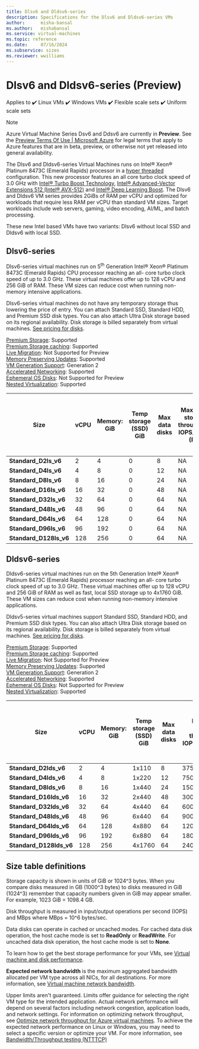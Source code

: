 ```yaml
---
title: Dlsv6 and Dldsv6-series
description: Specifications for the Dlsv6 and Dldsv6-series VMs
author:      misha-bansal
ms.author:   mishabansal
ms.service: virtual-machines
ms.topic: reference
ms.date:     07/16/2024
ms.subservice: sizes
ms.reviewer: wwilliams
---
```


# Dlsv6 and Dldsv6-series (Preview)

Applies to ✔️ Linux VMs ✔️ Windows VMs ✔️ Flexible scale sets ✔️ Uniform scale sets 

> [!NOTE]
> Azure Virtual Machine Series Dsv6 and Ddsv6 are currently in **Preview**. See the [Preview Terms Of Use | Microsoft Azure](https://azure.microsoft.com/support/legal/preview-supplemental-terms/) for legal terms that apply to Azure features that are in beta, preview, or otherwise not yet released into general availability.

The Dlsv6 and Dldsv6-series Virtual Machines runs on Intel® Xeon® Platinum 8473C (Emerald Rapids) processor in a [hyper threaded](https://www.intel.com/content/www/us/en/architecture-and-technology/hyper-threading/hyper-threading-technology.html) configuration. This new processor features an all core turbo clock speed of 3.0 GHz with [Intel® Turbo Boost Technology](https://www.intel.com/content/www/us/en/architecture-and-technology/turbo-boost/turbo-boost-technology.html), [Intel® Advanced-Vector Extensions 512 (Intel® AVX-512)](https://www.intel.com/content/www/us/en/architecture-and-technology/avx-512-overview.html) and [Intel® Deep Learning Boost](https://software.intel.com/content/www/us/en/develop/topics/ai/deep-learning-boost.html). The Dlsv6 and Dldsv6 VM series provides 2GiBs of RAM per vCPU and optimized for workloads that require less RAM per vCPU than standard VM sizes. Target workloads include web servers, gaming, video encoding, AI/ML, and batch processing.

These new Intel based VMs have two variants: Dlsv6 without local SSD and Dldsv6 with local SSD.

## Dlsv6-series

Dlsv6-series virtual machines run on 5<sup>th</sup> Generation Intel® Xeon® Platinum 8473C (Emerald Rapids) CPU processor reaching an all- core turbo clock speed of up to 3.0 GHz. These virtual machines offer up to 128 vCPU and 256 GiB of RAM. These VM sizes can reduce cost when running non-memory intensive applications.

Dlsv6-series virtual machines do not have any temporary storage thus lowering the price of entry. You can attach Standard SSD, Standard HDD, and Premium SSD disk types. You can also attach Ultra Disk storage based on its regional availability. Disk storage is billed separately from virtual machines. [See pricing for disks](https://azure.microsoft.com/pricing/details/managed-disks/).

[Premium Storage](https://learn.microsoft.com/azure/virtual-machines/premium-storage-performance): Supported <br>[Premium Storage caching](https://learn.microsoft.com/azure/virtual-machines/premium-storage-performance): Supported <br>[Live Migration](https://learn.microsoft.com/azure/virtual-machines/maintenance-and-updates): Not Supported for Preview <br>[Memory Preserving Updates](https://learn.microsoft.com/azure/virtual-machines/maintenance-and-updates): Supported <br>[VM Generation Support](https://learn.microsoft.com/azure/virtual-machines/generation-2): Generation 2<br>[Accelerated Networking](https://learn.microsoft.com/azure/virtual-network/create-vm-accelerated-networking-cli): Supported <br>[Ephemeral OS Disks](https://learn.microsoft.com/azure/virtual-machines/ephemeral-os-disks): Not Supported for Preview<br>[Nested Virtualization](https://learn.microsoft.com/virtualization/hyper-v-on-windows/user-guide/nested-virtualization): Supported 

| **Size** | **vCPU** | **Memory: GiB** | **Temp storage (SSD) GiB** | **Max data disks** | **Max temp storage throughput: IOPS/MBPS (RR)** | **Max temp storage throughput:  IOPS/MBPS (RW)** | **Max** **uncached Premium SSD and Standard SSD/HDD disk throughput: IOPS/MBps** | **Max burst** **uncached Premium SSD and Standard SSD/HDD disk throughput: IOPS/MBps** | **Max** **uncached Ultra Disk and Premium SSD V2 disk throughput: IOPS/MBps** | **Max burst** **uncached Ultra Disk and Premium SSD V2 disk throughput: IOPS/MBps** | **Max NICs** | **Network bandwidth (Mbps)** |
|---|---|---|---|---|---|---|---|---|---|---|---|---|
| **Standard_D2ls_v6** | 2 | 4 | 0 | 8 | NA | NA | 3750/106 | 40000/1250 | 4167/124 | 44444/1463 | 2 | 12500 |
| **Standard_D4ls_v6** | 4 | 8 | 0 | 12 | NA | NA | 6400/212 | 40000/1250 | 8333/248 | 52083/1463 | 2 | 12500 |
| **Standard_D8ls_v6** | 8 | 16 | 0 | 24 | NA | NA | 12800/424 | 40000/1250 | 16667/496 | 52083/1463 | 4 | 12500 |
| **Standard_D16ls_v6** | 16 | 32 | 0 | 48 | NA | NA | 25600/848 | 40000/1250 | 33333/992 | 52083/1463 | 8 | 12500 |
| **Standard_D32ls_v6** | 32 | 64 | 0 | 64 | NA | NA | 51200/1696 | 80000/1696 | 66667/1984 | 104167/1984 | 8 | 16000 |
| **Standard_D48ls_v6** | 48 | 96 | 0 | 64 | NA | NA | 76800/2544 | 80000/2544 | 100000/2976 | 104167/2976 | 8 | 24000 |
| **Standard_D64ls_v6** | 64 | 128 | 0 | 64 | NA | NA | 102400/3392 | 102400/3392 | 133333/3969 | 133333/3969 | 8 | 30000 |
| **Standard_D96ls_v6** | 96 | 192 | 0 | 64 | NA | NA | 153600/5088 | 153600/5088 | 200000/5953 | 200000/5953 | 8 | 41000 |
| **Standard_D128ls_v6** | 128 | 256 | 0 | 64 | NA | NA | 204800/6782 | 204800/6782 | 266667/7935 | 266667/7935 | 8 | 54000 |

## Dldsv6-series

Dldsv6-series virtual machines run on the 5th Generation Intel® Xeon® Platinum 8473C (Emerald Rapids) processor reaching an all- core turbo clock speed of up to 3.0 GHz. These virtual machines offer up to 128 vCPU and 256 GiB of RAM as well as fast, local SSD storage up to 4x1760 GiB. These VM sizes can reduce cost when running non-memory intensive applications.

Dldsv5-series virtual machines support Standard SSD, Standard HDD, and Premium SSD disk types. You can also attach Ultra Disk storage based on its regional availability. Disk storage is billed separately from virtual machines. [See pricing for disks](https://azure.microsoft.com/pricing/details/managed-disks/).

[Premium Storage](https://learn.microsoft.com/azure/virtual-machines/premium-storage-performance): Supported <br>[Premium Storage caching](https://learn.microsoft.com/azure/virtual-machines/premium-storage-performance): Supported <br>[Live Migration](https://learn.microsoft.com/azure/virtual-machines/maintenance-and-updates): Not Supported for Preview <br>[Memory Preserving Updates](https://learn.microsoft.com/azure/virtual-machines/maintenance-and-updates): Supported <br>[VM Generation Support](https://learn.microsoft.com/azure/virtual-machines/generation-2): Generation 2<br>[Accelerated Networking](https://learn.microsoft.com/azure/virtual-network/create-vm-accelerated-networking-cli): Supported <br>[Ephemeral OS Disks](https://learn.microsoft.com/azure/virtual-machines/ephemeral-os-disks): Not Supported for Preview <br>[Nested Virtualization](https://learn.microsoft.com/virtualization/hyper-v-on-windows/user-guide/nested-virtualization): Supported 

| **Size** | **vCPU** | **Memory: GiB** | **Temp storage (SSD) GiB** | **Max data disks** | **Max temp storage throughput: IOPS/MBPS (RR)** | **Max temp storage throughput:  IOPS/MBPS (RW)** | **Max** **uncached Premium SSD and Standard SSD/HDD disk throughput: IOPS/MBps** | **Max burst** **uncached Premium SSD and Standard SSD/HDD disk throughput: IOPS/MBps** | **Max** **uncached Ultra Disk and Premium SSD V2 disk throughput: IOPS/MBps** | **Max burst** **uncached Ultra Disk and Premium SSD V2 disk throughput: IOPS/MBps** | **Max NICs** | **Network bandwidth** |
|---|---|---|---|---|---|---|---|---|---|---|---|---|
| **Standard_D2lds_v6** | 2 | 4 | 1x110 | 8 | 37500/180 | 15000/90 | 3750/106 | 40000/1250 | 4167/124 | 44444/1463 | 2 | 12500 |
| **Standard_D4lds_v6** | 4 | 8 | 1x220 | 12 | 75000/360 | 30000/180 | 6400/212 | 40000/1250 | 8333/248 | 52083/1463 | 2 | 12500 |
| **Standard_D8lds_v6** | 8 | 16 | 1x440 | 24 | 150000/720 | 60000/360 | 12800/424 | 40000/1250 | 16667/496 | 52083/1463 | 4 | 12500 |
| **Standard_D16lds_v6** | 16 | 32 | 2x440 | 48 | 300000/1440 | 120000/720 | 25600/848 | 40000/1250 | 33333/992 | 52083/1463 | 8 | 12500 |
| **Standard_D32lds_v6** | 32 | 64 | 4x440 | 64 | 600000/2880 | 240000/1440 | 51200/1696 | 80000/1696 | 66667/1984 | 104167/1984 | 8 | 16000 |
| **Standard_D48lds_v6** | 48 | 96 | 6x440 | 64 | 900000/4320 | 360000/2160 | 76800/2544 | 80000/2544 | 100000/2976 | 104167/2976 | 8 | 24000 |
| **Standard_D64lds_v6** | 64 | 128 | 4x880 | 64 | 1200000/5760 | 480000/2880 | 102400/3392 | 102400/3392 | 133333/3969 | 133333/3969 | 8 | 30000 |
| **Standard_D96lds_v6** | 96 | 192 | 6x880 | 64 | 1800000/8640 | 720000/4320 | 153600/5088 | 153600/5088 | 200000/5953 | 200000/5953 | 8 | 41000 |
| **Standard_D128lds_v6** | 128 | 256 | 4x1760 | 64 | 2400000/11520 | 960000/5760 | 204800/6782 | 204800/6782 | 266667/7935 | 266667/7935 | 8 | 54000 |

## Size table definitions

Storage capacity is shown in units of GiB or 1024^3 bytes. When you compare disks measured in GB (1000^3 bytes) to disks measured in GiB (1024^3) remember that capacity numbers given in GiB may appear smaller. For example, 1023 GiB = 1098.4 GB.

Disk throughput is measured in input/output operations per second (IOPS) and MBps where MBps = 10^6 bytes/sec.

Data disks can operate in cached or uncached modes. For cached data disk operation, the host cache mode is set to **ReadOnly** or **ReadWrite**. For uncached data disk operation, the host cache mode is set to **None**.

To learn how to get the best storage performance for your VMs, see [Virtual machine and disk performance](https://learn.microsoft.com/azure/virtual-machines/disks-performance).

**Expected network bandwidth** is the maximum aggregated bandwidth allocated per VM type across all NICs, for all destinations. For more information, see [Virtual machine network bandwidth](../virtual-network/virtual-machine-network-throughput.md).

Upper limits aren't guaranteed. Limits offer guidance for selecting the right VM type for the intended application. Actual network performance will depend on several factors including network congestion, application loads, and network settings. For information on optimizing network throughput, see [Optimize network throughput for Azure virtual machines](https://learn.microsoft.com/azure/virtual-network/virtual-network-optimize-network-bandwidth). To achieve the expected network performance on Linux or Windows, you may need to select a specific version or optimize your VM. For more information, see [Bandwidth/Throughput testing (NTTTCP)](https://learn.microsoft.com/azure/virtual-network/virtual-network-bandwidth-testing)

